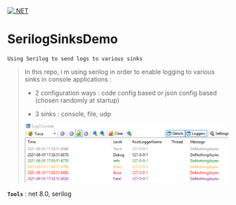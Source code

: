 [![.NET](https://github.com/aimenux/SerilogSinksDemo/actions/workflows/ci.yml/badge.svg?branch=main)](https://github.com/aimenux/SerilogSinksDemo/actions/workflows/ci.yml)

# SerilogSinksDemo
```
Using Serilog to send logs to various sinks
```

> In this repo, i m using serilog in order to enable logging to various sinks in console applications :
>
> - 2 configuration ways : code config based or json config based (chosen randomly at startup)
>
> - 3 sinks : console, file, udp
>
> ![SerilogSinksDemo](Screenshots/SerilogSinksDemo.png)
>

**`Tools`** : net 8.0, serilog